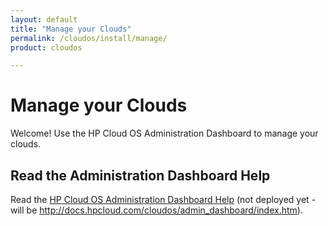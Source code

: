 ```yaml
---
layout: default
title: "Manage your Clouds"
permalink: /cloudos/install/manage/
product: cloudos

---
```


# Manage your Clouds

Welcome! Use the HP Cloud OS Administration Dashboard to manage your clouds.

## Read the Administration Dashboard Help

Read the [HP Cloud OS Administration Dashboard Help](/cloudos/) (not deployed yet - will be http://docs.hpcloud.com/cloudos/admin_dashboard/index.htm).
